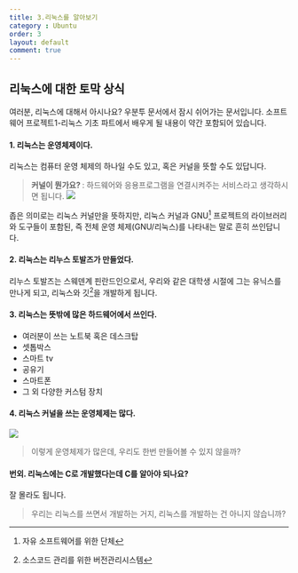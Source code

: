 ```yaml
---
title: 3.리눅스를 알아보기
category : Ubuntu
order: 3
layout: default
comment: true
---
```


## 리눅스에 대한 토막 상식
여러분, 리눅스에 대해서 아시나요?
우분투 문서에서 잠시 쉬어가는 문서입니다.
소프트웨어 프로젝트1-리눅스 기초 파트에서 배우게 될 내용이 약간 포함되어 있습니다.
#### 1. 리눅스는 운영체제이다.
리눅스는 컴퓨터 운영 체제의 하나일 수도 있고, 혹은 커널을 뜻할 수도 있답니다.
><b>커널이 뭔가요? </b>: 하드웨어와 응용프로그램을 연결시켜주는 서비스라고 생각하시면 됩니다.
![](https://upload.wikimedia.org/wikipedia/commons/8/8f/Kernel_Layout.svg)

좁은 의미로는 리눅스 커널만을 뜻하지만, 리눅스 커널과 GNU[^1] 프로젝트의 라이브러리와 도구들이 포함된, 즉 전체 운영 체제(GNU/리눅스)를 나타내는 말로 흔히 쓰인답니다.
#### 2. 리눅스는 리누스 토발즈가 만들었다.
리누스 토발즈는 스웨덴계 핀란드인으로서, 우리와 같은 대학생 시절에 그는 유닉스를 만나게 되고, 리눅스와 깃[^2]을 개발하게 됩니다.
#### 3. 리눅스는 뜻밖에 많은 하드웨어에서 쓰인다.
* 여러분이 쓰는 노트북 혹은 데스크탑
* 셋톱박스
* 스마트 tv
* 공유기
* 스마트폰
* 그 외 다양한 커스텀 장치
#### 4. 리눅스 커널을 쓰는 운영체제는 많다.
![](https://upload.wikimedia.org/wikipedia/commons/1/1b/Linux_Distribution_Timeline.svg) 
>이렇게 운영체제가 많은데, 우리도 한번 만들어볼 수 있지 않을까?
#### 번외. 리눅스에는 C로 개발했다는데 C를 알아야 되나요?
잘 몰라도 됩니다.
>우리는 리눅스를 쓰면서 개발하는 거지, 리눅스를 개발하는 건 아니지 않습니까?

[^1]:자유 소프트웨어를 위한 단체
[^2]:소스코드 관리를 위한 버전관리시스템
